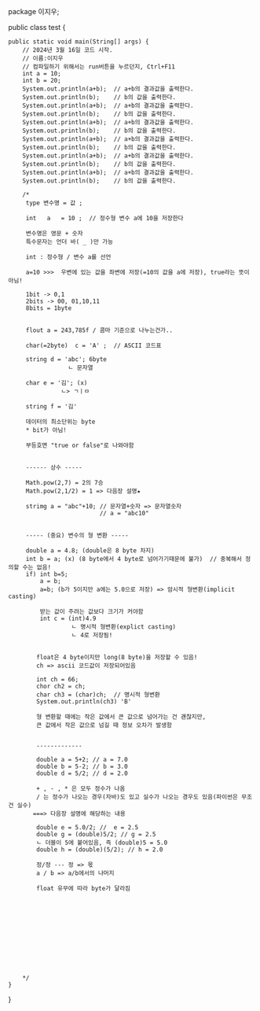 package 이지우;

public class test {

	public static void main(String[] args) {
		// 2024년 3월 16일 코드 시작.
		// 이름:이지우
		// 컴파일하기 위해서는 run버튼을 누르던지, Ctrl+F11
		int a = 10;
		int b = 20;
		System.out.println(a+b);  // a+b의 결과값을 출력한다.
		System.out.println(b);    // b의 값을 출력한다.
		System.out.println(a+b);  // a+b의 결과값을 출력한다.
		System.out.println(b);    // b의 값을 출력한다.
		System.out.println(a+b);  // a+b의 결과값을 출력한다.
		System.out.println(b);    // b의 값을 출력한다.
		System.out.println(a+b);  // a+b의 결과값을 출력한다.
		System.out.println(b);    // b의 값을 출력한다.
		System.out.println(a+b);  // a+b의 결과값을 출력한다.
		System.out.println(b);    // b의 값을 출력한다.
		System.out.println(a+b);  // a+b의 결과값을 출력한다.
		System.out.println(b);    // b의 값을 출력한다.
		
		/*
		 type 변수명 = 값 ;

         int   a   = 10 ;  // 정수형 변수 a에 10을 저장한다

         변수명은 영문 + 숫자
         특수문자는 언더 바( _ )만 가능

         int : 정수형 / 변수 a를 선언

         a=10 >>>  우변에 있는 값을 좌변에 저장(=10의 값을 a에 저장), true라는 뜻이 아님!
         
         1bit -> 0,1
         2bits -> 00, 01,10,11 
		 8bits = 1byte
		 
		 
		 flout a = 243,785f / 콤마 기준으로 나누는건가..
		 
		 char(=2byte)  c = 'A' ;  // ASCII 코드표
		 
		 string d = 'abc'; 6byte
		             ㄴ 문자열
		
		 char e = '김'; (x)
		           ㄴ> ㄱㅣㅁ

		 string f = '김'
		
		 데이터의 최소단위는 byte
		 * bit가 아님!

		 부등호면 "true or false"로 나와야함
		 
		 
		 ------ 상수 -----
		 
		 Math.pow(2,7) = 2의 7승
		 Math.pow(2,1/2) = 1 => 다음장 설명★
		 
		 strimg a = "abc"+10; // 문자열+숫자 => 문자열숫자
		                      // a = "abc10"
		                       
		                     
		 ----- (중요) 변수의 형 변환 -----
		 
		 double a = 4.8; (double은 8 byte 차지)
         int b = a; (x) (8 byte에서 4 byte로 넘어가기때문에 불가)  // 중복해서 정의할 수는 없음!
         if) int b=5;
             a = b;
             a=b; (b가 5이지만 a에는 5.0으로 저장) => 암시적 형변환(implicit casting)
            
             받는 값이 주려는 값보다 크기가 커야함
             int c = (int)4.9
                      ㄴ 명시적 형변환(explict casting)
                      ㄴ 4로 저장됨!
                      
            
            float은 4 byte이지만 long(8 byte)을 저장할 수 있음!
            ch => ascii 코드값이 저장되어있음
            
            int ch = 66;
            chor ch2 = ch;
            char ch3 = (char)ch;  // 명시적 형변환
            System.out.println(ch3) 'B'
            
            형 변환할 때에는 작은 값에서 큰 값으로 넘어가는 건 괜찮지만,
            큰 값에서 작은 값으로 넘길 때 정보 오차가 발생함
            
            
            -------------
            
            double a = 5+2; // a = 7.0
            double b = 5-2; // b = 3.0
            double d = 5/2; // d = 2.0
            
            + , - , * 은 모두 정수가 나옴
            / 는 정수가 나오는 경우(자바)도 있고 실수가 나오는 경우도 있음(파이썬은 무조건 실수)
           ===> 다음장 설명에 해당하는 내용
           
            double e = 5.0/2; //  e = 2.5
            double g = (double)5/2; // g = 2.5
            ㄴ 더블이 5에 붙어있음, 즉 (double)5 = 5.0
            double h = (double)(5/2); // h = 2.0
            
            정/정 --- 정 => 몫
            a / b => a/b에서의 나머지
            
            float 유무에 따라 byte가 달라짐
       
           
          
          
            
         
            
            
           
           
         
		 
		*/
	}

}
